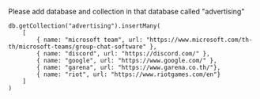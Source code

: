 Please add database and collection in that database called "advertising"

```
db.getCollection("advertising").insertMany(    
    [
        { name: "microsoft team", url: "https://www.microsoft.com/th-th/microsoft-teams/group-chat-software" },
        { name: "discord", url: "https://discord.com/" },
        { name: "google", url: "https://www.google.com/" },
        { name: "garena", url: "https://www.garena.co.th/"},
        { name: "riot", url: "https://www.riotgames.com/en"}
    ]
)
```